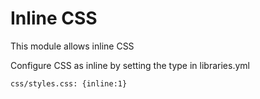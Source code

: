 Inline CSS
==========

This module allows inline CSS

Configure CSS as inline by setting the type in libraries.yml

`css/styles.css: {inline:1}`
